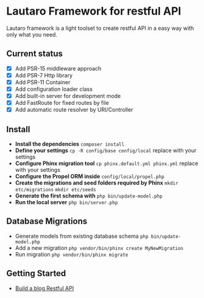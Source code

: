 Lautaro Framework for restful API
=============================

Lautaro framework is a light toolset to create restful API in a easy way with only what you need.


Current status
--------------

- [x] Add PSR-15 middleware approach
- [x] Add PSR-7 Http library
- [x] Add PSR-11 Container
- [x] Add configuration loader class
- [x] Add built-in server for development mode
- [x] Add FastRoute for fixed routes by file
- [x] Add automatic route resolver by URI/Controller

Install
--------------

- **Install the dependencies**
`composer install`
- **Define your settings**
`cp -R config/base config/local`  replace with your settings
- **Configure Phinx migration tool**
`cp phinx.default.yml phinx.yml`  replace with your settings
- **Configure the Propel ORM inside**
`config/local/propel.php`
- **Create the migrations and seed folders required by Phinx**
`mkdir etc/migrations`
`mkdir etc/seeds`
- **Generate the first schema with**
`php bin/update-model.php`
- **Run the local server**
 `php bin/server.php`

Database Migrations
--------------

- Generate models from existing database schema
`php bin/update-model.php`
- Add a new migration
`php vendor/bin/phinx create MyNewMigration`
- Run migration
`php vendor/bin/phinx migrate`

Getting Started
--------------
- [Build a blog Restful API](https://github.com/gustavonecore/lautaro/blob/master/blog.md)
